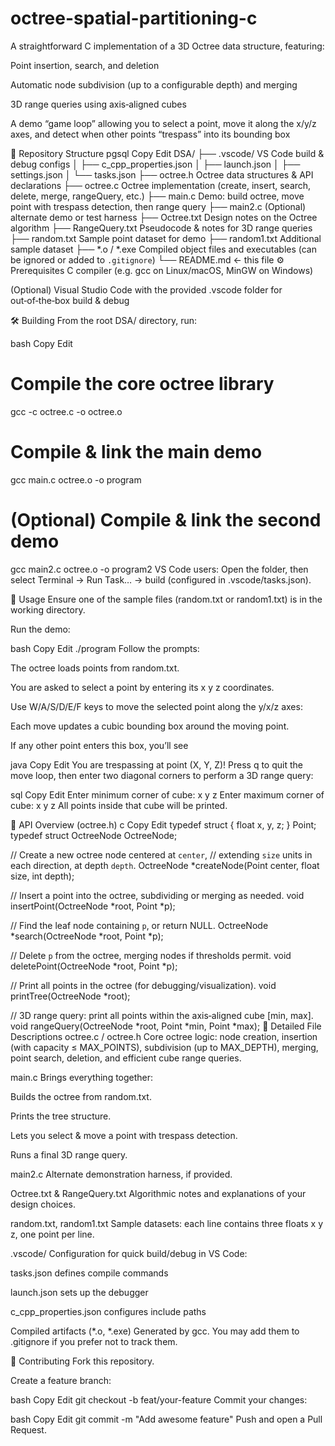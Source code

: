 # octree-spatial-partitioning-c
A straightforward C implementation of a 3D Octree data structure, featuring:

Point insertion, search, and deletion

Automatic node subdivision (up to a configurable depth) and merging

3D range queries using axis‐aligned cubes

A demo “game loop” allowing you to select a point, move it along the x/y/z axes, and detect when other points “trespass” into its bounding box

📁 Repository Structure
pgsql
Copy
Edit
DSA/
├── .vscode/                   VS Code build & debug configs
│   ├── c_cpp_properties.json
│   ├── launch.json
│   ├── settings.json
│   └── tasks.json
├── octree.h                   Octree data structures & API declarations
├── octree.c                   Octree implementation (create, insert, search, delete, merge, rangeQuery, etc.)
├── main.c                     Demo: build octree, move point with trespass detection, then range query
├── main2.c                    (Optional) alternate demo or test harness
├── Octree.txt                 Design notes on the Octree algorithm
├── RangeQuery.txt             Pseudocode & notes for 3D range queries
├── random.txt                 Sample point dataset for demo
├── random1.txt                Additional sample dataset
├── *.o / *.exe                Compiled object files and executables (can be ignored or added to `.gitignore`)
└── README.md                  ← this file
⚙️ Prerequisites
C compiler (e.g. gcc on Linux/macOS, MinGW on Windows)

(Optional) Visual Studio Code with the provided .vscode folder for out‑of‑the‑box build & debug

🛠️ Building
From the root DSA/ directory, run:

bash
Copy
Edit
# Compile the core octree library
gcc -c octree.c -o octree.o

# Compile & link the main demo
gcc main.c octree.o -o program

# (Optional) Compile & link the second demo
gcc main2.c octree.o -o program2
VS Code users:
Open the folder, then select Terminal → Run Task… → build (configured in .vscode/tasks.json).

🚀 Usage
Ensure one of the sample files (random.txt or random1.txt) is in the working directory.

Run the demo:

bash
Copy
Edit
./program
Follow the prompts:

The octree loads points from random.txt.

You are asked to select a point by entering its x y z coordinates.

Use W/A/S/D/E/F keys to move the selected point along the y/x/z axes:

Each move updates a cubic bounding box around the moving point.

If any other point enters this box, you’ll see

java
Copy
Edit
You are trespassing at point (X, Y, Z)!
Press q to quit the move loop, then enter two diagonal corners to perform a 3D range query:

sql
Copy
Edit
Enter minimum corner of cube:  x y z
Enter maximum corner of cube:  x y z
All points inside that cube will be printed.

📄 API Overview (octree.h)
c
Copy
Edit
typedef struct { float x, y, z; } Point;
typedef struct OctreeNode OctreeNode;

// Create a new octree node centered at `center`,
// extending `size` units in each direction, at depth `depth`.
OctreeNode *createNode(Point center, float size, int depth);

// Insert a point into the octree, subdividing or merging as needed.
void insertPoint(OctreeNode *root, Point *p);

// Find the leaf node containing `p`, or return NULL.
OctreeNode *search(OctreeNode *root, Point *p);

// Delete `p` from the octree, merging nodes if thresholds permit.
void deletePoint(OctreeNode *root, Point *p);

// Print all points in the octree (for debugging/visualization).
void printTree(OctreeNode *root);

// 3D range query: print all points within the axis‑aligned cube [min, max].
void rangeQuery(OctreeNode *root, Point *min, Point *max);
📖 Detailed File Descriptions
octree.c / octree.h
Core octree logic: node creation, insertion (with capacity ≤ MAX_POINTS), subdivision (up to MAX_DEPTH), merging, point search, deletion, and efficient cube range queries.

main.c
Brings everything together:

Builds the octree from random.txt.

Prints the tree structure.

Lets you select & move a point with trespass detection.

Runs a final 3D range query.

main2.c
Alternate demonstration harness, if provided.

Octree.txt & RangeQuery.txt
Algorithmic notes and explanations of your design choices.

random.txt, random1.txt
Sample datasets: each line contains three floats x y z, one point per line.

.vscode/
Configuration for quick build/debug in VS Code:

tasks.json defines compile commands

launch.json sets up the debugger

c_cpp_properties.json configures include paths

Compiled artifacts (*.o, *.exe)
Generated by gcc. You may add them to .gitignore if you prefer not to track them.

🤝 Contributing
Fork this repository.

Create a feature branch:

bash
Copy
Edit
git checkout -b feat/your-feature
Commit your changes:

bash
Copy
Edit
git commit -m "Add awesome feature"
Push and open a Pull Request.
